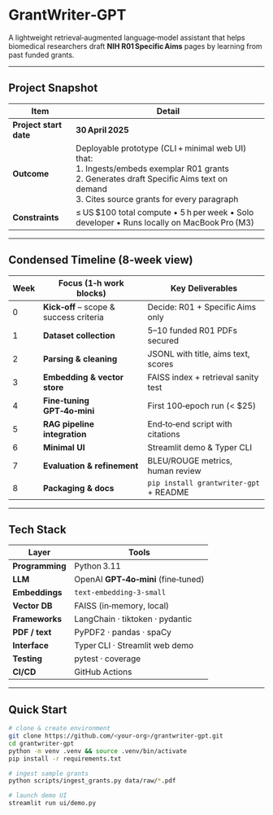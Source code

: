 # GrantWriter‑GPT

A lightweight retrieval‑augmented language‑model assistant that helps biomedical researchers draft **NIH R01 Specific Aims** pages by learning from past funded grants.

---

## Project Snapshot
| Item | Detail |
|------|--------|
| **Project start date** | **30 April 2025** |
| **Outcome** | Deployable prototype (CLI + minimal web UI) that:<br>1. Ingests/embeds exemplar R01 grants<br>2. Generates draft Specific Aims text on demand<br>3. Cites source grants for every paragraph |
| **Constraints** | ≤ US $100 total compute • 5 h per week • Solo developer • Runs locally on MacBook Pro (M3) |

---

## Condensed Timeline (8‑week view)

| Week | Focus (1‑h work blocks) | Key Deliverables |
|------|------------------------|------------------|
| 0 | **Kick‑off** – scope & success criteria | Decide: R01 + Specific Aims only |
| 1 | **Dataset collection** | 5–10 funded R01 PDFs secured |
| 2 | **Parsing & cleaning** | JSONL with title, aims text, scores |
| 3 | **Embedding & vector store** | FAISS index + retrieval sanity test |
| 4 | **Fine‑tuning GPT‑4o‑mini** | First 100‑epoch run (< $25) |
| 5 | **RAG pipeline integration** | End‑to‑end script with citations |
| 6 | **Minimal UI** | Streamlit demo & Typer CLI |
| 7 | **Evaluation & refinement** | BLEU/ROUGE metrics, human review |
| 8 | **Packaging & docs** | `pip install grantwriter‑gpt` + README |

---

## Tech Stack
| Layer | Tools |
|-------|-------|
| **Programming** | Python 3.11 |
| **LLM** | OpenAI **GPT‑4o‑mini** (fine‑tuned) |
| **Embeddings** | `text‑embedding‑3‑small` |
| **Vector DB** | FAISS (in‑memory, local) |
| **Frameworks** | LangChain · tiktoken · pydantic |
| **PDF / text** | PyPDF2 · pandas · spaCy |
| **Interface** | Typer CLI · Streamlit web demo |
| **Testing** | pytest · coverage |
| **CI/CD** | GitHub Actions |

---

## Quick Start

```bash
# clone & create environment
git clone https://github.com/<your‑org>/grantwriter‑gpt.git
cd grantwriter‑gpt
python -m venv .venv && source .venv/bin/activate
pip install -r requirements.txt

# ingest sample grants
python scripts/ingest_grants.py data/raw/*.pdf

# launch demo UI
streamlit run ui/demo.py

